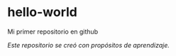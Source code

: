 # hello-world
Mi primer repositorio en github

_Este repositorio se creó con propósitos de aprendizaje._
